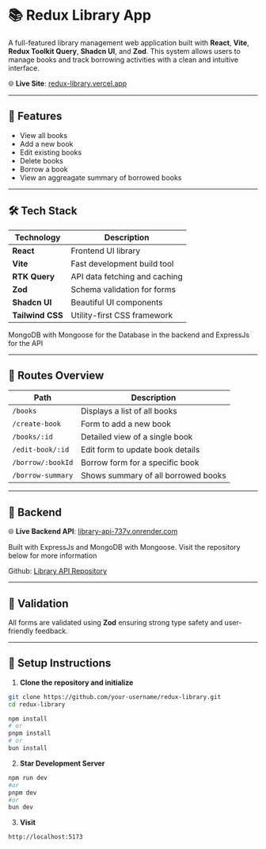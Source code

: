 # 📚 Redux Library App

A full-featured library management web application built with **React**, **Vite**, **Redux Toolkit Query**, **Shadcn UI**, and **Zod**. This system allows users to manage books and track borrowing activities with a clean and intuitive interface.

🌐 **Live Site**: [redux-library.vercel.app](https://redux-library.vercel.app/)

---

## 🚀 Features

- View all books
- Add a new book
- Edit existing books
- Delete books
- Borrow a book
- View an aggreagate summary of borrowed books

---

## 🛠️ Tech Stack

| Technology       | Description                   |
| ---------------- | ----------------------------- |
| **React**        | Frontend UI library           |
| **Vite**         | Fast development build tool   |
| **RTK Query**    | API data fetching and caching |
| **Zod**          | Schema validation for forms   |
| **Shadcn UI**    | Beautiful UI components       |
| **Tailwind CSS** | Utility-first CSS framework   |

MongoDB with Mongoose for the Database in the backend and ExpressJs for the API

---

## 🔗 Routes Overview

| Path              | Description                         |
| ----------------- | ----------------------------------- |
| `/books`          | Displays a list of all books        |
| `/create-book`    | Form to add a new book              |
| `/books/:id`      | Detailed view of a single book      |
| `/edit-book/:id`  | Edit form to update book details    |
| `/borrow/:bookId` | Borrow form for a specific book     |
| `/borrow-summary` | Shows summary of all borrowed books |

---

## 🔗 Backend

🌐 **Live Backend API**: [library-api-737v.onrender.com](https://library-api-737v.onrender.com/)

Built with ExpressJs and MongoDB with Mongoose. Visit the repository below for more information

Github: [Library API Repository](https://github.com/Towhidkarim/library-api)

---

## 🧪 Validation

All forms are validated using **Zod** ensuring strong type safety and user-friendly feedback.

---

## 🧰 Setup Instructions

1. **Clone the repository and initialize**

```bash
git clone https://github.com/your-username/redux-library.git
cd redux-library
```

```bash
npm install
# or
pnpm install
# or
bun install
```

2. **Star Development Server**

```bash
npm run dev
#or
pnpm dev
#or
bun dev
```

3. **Visit**

```bash
http://localhost:5173
```
